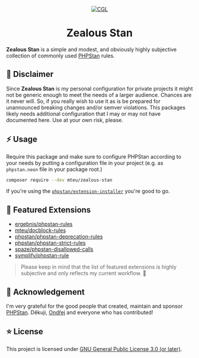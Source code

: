 <div align="center">

[![CGL](https://github.com/mteu/zealous-stan/actions/workflows/cgl.yaml/badge.svg)](https://github.com/mteu/zealous-stan/actions/workflows/cgl.yaml)

# Zealous Stan
</div>

**Zealous Stan** is a simple and modest, and obviously highly subjective collection of commonly used
[PHPStan](https://github.com/phpstan/phpstan) rules.

## 🚨 Disclaimer
Since **Zealous Stan** is my personal configuration for private projects it might not be generic enough to meet the needs
of a larger audience. Chances are it never will. So, if you really wish to use it as is be prepared for unannounced
breaking changes and/or semver violations. This packages likely needs additional configuration that I may or may not have
documented here. Use at your own risk, please.

## ⚡ Usage

Require this package and make sure to configure PHPStan according to your needs by putting a configuration file in your
project (e.g. as `phpstan.neon` file in your package root.)

```bash
composer require --dev mteu/zealous-stan
```

If you're using the [`phpstan/extension-installer`](https://github.com/phpstan/extension-installer) you're good to go.

## 🚀 Featured Extensions

* [ergebnis/phpstan-rules](https://github.com/ergebnis/phpstan-rules)
* [mteu/docblock-rules](https://github.com/mteu/docblock-rules)
* [phpstan/phpstan-deprecation-rules](https://github.com/phpstan/phpstan-deprecation-rules)
* [phpstan/phpstan-strict-rules](https://github.com/phpstan/phpstan-strict-rules)
* [spaze/phpstan-disallowed-calls](https://github.com/spaze/phpstan-disallowed-calls)
* [symplify/phpstan-rule](https://github.com/symplify/phpstan-rules)


> Please keep in mind that the list of featured extensions is highly subjective and only reflects my current workflow. 🤷

## 💛 Acknowledgement
I'm very grateful for the good people that created, maintain and sponsor [PHPStan](https://github.com/phpstan/phpstan). Děkuji, [Ondřej](https://github.com/ondrejmirtes)
and everyone who has contributed!

## ⭐ License
This project is licensed under [GNU General Public License 3.0 (or later)](LICENSE).

